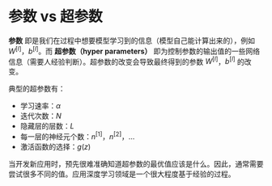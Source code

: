 # 参数 vs 超参数

**参数** 即是我们在过程中想要模型学习到的信息（模型自己能计算出来的），例如 $W^{[l]}$，$b^{[l]}$。而 **超参数（hyper parameters）** 即为控制参数的输出值的一些网络信息（需要人经验判断）。超参数的改变会导致最终得到的参数 $W^{[l]}$，$b^{[l]}$ 的改变。

典型的超参数有：

- 学习速率：$\alpha$
- 迭代次数：$N$
- 隐藏层的层数：$L$
- 每一层的神经元个数：$n^{[1]}$，$n^{[2]}$，...
- 激活函数的选择：$g(z)$

当开发新应用时，预先很难准确知道超参数的最优值应该是什么。因此，通常需要尝试很多不同的值。应用深度学习领域是一个很大程度基于经验的过程。
